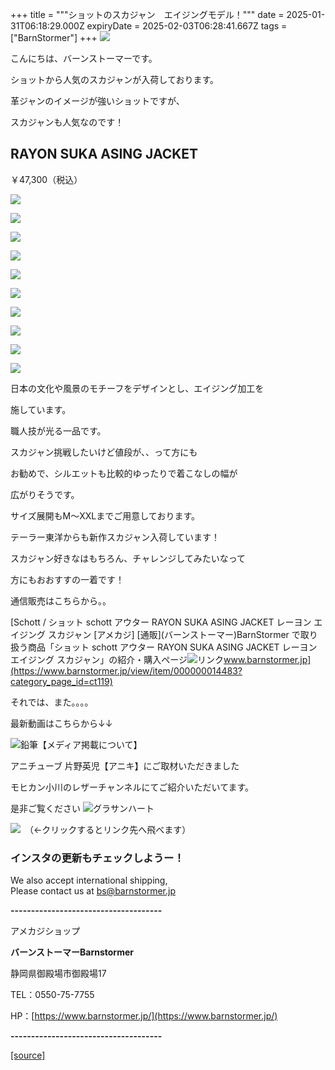 +++
title = """ショットのスカジャン　エイジングモデル！"""
date = 2025-01-31T06:18:29.000Z
expiryDate = 2025-02-03T06:28:41.667Z
tags = ["BarnStormer"]
+++
[![](https://stat.ameba.jp/user_images/20231023/16/barnstormer-go/b2/03/p/o0420015015354743273.png)](https://ameblo.jp/barnstormer-go/entry-12825670498.html)

こんにちは、バーンストーマーです。

ショットから人気のスカジャンが入荷しております。

革ジャンのイメージが強いショットですが、

スカジャンも人気なのです！

RAYON SUKA ASING JACKET 
------------------------

￥47,300（税込）

[![](https://stat.ameba.jp/user_images/20250131/14/barnstormer-go/3b/7f/j/o0400026615539039072.jpg)](https://stat.ameba.jp/user_images/20250131/14/barnstormer-go/3b/7f/j/o0400026615539039072.jpg)

[![](https://stat.ameba.jp/user_images/20250131/14/barnstormer-go/b9/d0/j/o0400026615539039075.jpg)](https://stat.ameba.jp/user_images/20250131/14/barnstormer-go/b9/d0/j/o0400026615539039075.jpg)

[![](https://stat.ameba.jp/user_images/20250131/14/barnstormer-go/a8/83/j/o0467070115539043362.jpg)](https://stat.ameba.jp/user_images/20250131/14/barnstormer-go/a8/83/j/o0467070115539043362.jpg)

[![](https://stat.ameba.jp/user_images/20250131/14/barnstormer-go/d7/ca/j/o0467070115539043363.jpg)](https://stat.ameba.jp/user_images/20250131/14/barnstormer-go/d7/ca/j/o0467070115539043363.jpg)

[![](https://stat.ameba.jp/user_images/20250131/14/barnstormer-go/63/e4/j/o0467070115539043369.jpg)](https://stat.ameba.jp/user_images/20250131/14/barnstormer-go/63/e4/j/o0467070115539043369.jpg)

[![](https://stat.ameba.jp/user_images/20250131/14/barnstormer-go/53/b9/j/o0467070115539043371.jpg)](https://stat.ameba.jp/user_images/20250131/14/barnstormer-go/53/b9/j/o0467070115539043371.jpg)

[![](https://stat.ameba.jp/user_images/20250131/14/barnstormer-go/ba/9a/j/o0467070115539043365.jpg)](https://stat.ameba.jp/user_images/20250131/14/barnstormer-go/ba/9a/j/o0467070115539043365.jpg)

[![](https://stat.ameba.jp/user_images/20250131/14/barnstormer-go/6b/c5/j/o0467070115539043368.jpg)](https://stat.ameba.jp/user_images/20250131/14/barnstormer-go/6b/c5/j/o0467070115539043368.jpg)

[![](https://stat.ameba.jp/user_images/20250131/14/barnstormer-go/b7/d6/j/o0467070115539043375.jpg)](https://stat.ameba.jp/user_images/20250131/14/barnstormer-go/b7/d6/j/o0467070115539043375.jpg)

[![](https://stat.ameba.jp/user_images/20250131/14/barnstormer-go/77/b5/j/o0467070115539043379.jpg)](https://stat.ameba.jp/user_images/20250131/14/barnstormer-go/77/b5/j/o0467070115539043379.jpg)

日本の文化や風景のモチーフをデザインとし、エイジング加工を

施しています。

職人技が光る一品です。

スカジャン挑戦したいけど値段が、、って方にも

お勧めで、シルエットも比較的ゆったりで着こなしの幅が

広がりそうです。

サイズ展開もM～XXLまでご用意しております。

テーラー東洋からも新作スカジャン入荷しています！

スカジャン好きなはもちろん、チャレンジしてみたいなって

方にもおおすすの一着です！

通信販売はこちらから。。

[Schott / ショット schott アウター RAYON SUKA ASING JACKET レーヨン エイジング スカジャン \[アメカジ\] \[通販\](バーンストーマー)BarnStormer で取り扱う商品「ショット schott アウター RAYON SUKA ASING JACKET レーヨン エイジング スカジャン」の紹介・購入ページ![リンク](https://c.stat100.ameba.jp/ameblo/symbols/v3.20.0/svg/gray/editor_link.svg)www.barnstormer.jp](https://www.barnstormer.jp/view/item/000000014483?category_page_id=ct119)

それでは、また。。。。

最新動画はこちらから↓↓

![鉛筆](https://stat100.ameba.jp/blog/ucs/img/char/char3/519.png)【メディア掲載について】

アニチューブ 片野英児【アニキ】にご取材いただきました

モヒカン小川のレザーチャンネルにてご紹介いただいてます。

是非ご覧ください ![グラサンハート](https://stat100.ameba.jp/blog/ucs/img/char/char3/148.png)

[![](https://stat.ameba.jp/user_images/20230412/16/barnstormer-go/6a/23/p/o0108010815269242493.png)](https://www.instagram.com/barnstormer_daily/)　（←クリックするとリンク先へ飛べます）

### インスタの更新もチェックしようー！

We also accept international shipping,  
Please contact us at bs@barnstormer.jp

**\-------------------------------------**

アメカジショップ

**バーンストーマーBarnstormer**

静岡県御殿場市御殿場17

TEL：0550-75-7755

HP：[https://www.barnstormer.jp/](https://www.barnstormer.jp/)

**\-------------------------------------**

[[source]](https://ameblo.jp/barnstormer-go/entry-12884563786.html)
